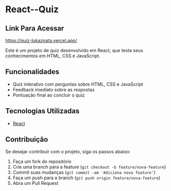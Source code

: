 # React--Quiz

## Link Para Acessar
https://quiz-lukaznata.vercel.app/


Este é um projeto de quiz desenvolvido em React, que testa seus conhecimentos em HTML, CSS e JavaScript.

## Funcionalidades

- Quiz interativo com perguntas sobre HTML, CSS e JavaScript
- Feedback imediato sobre as respostas
- Pontuação final ao concluir o quiz

## Tecnologias Utilizadas

- [React](https://reactjs.org/)

## Contribuição

Se desejar contribuir com o projeto, siga os passos abaixo:

1. Faça um fork do repositório
2. Crie uma branch para a feature (`git checkout -b feature/nova-feature`)
3. Commit suas mudanças (`git commit -am 'Adiciona nova feature'`)
4. Faça um push para a branch (`git push origin feature/nova-feature`)
5. Abra um Pull Request



